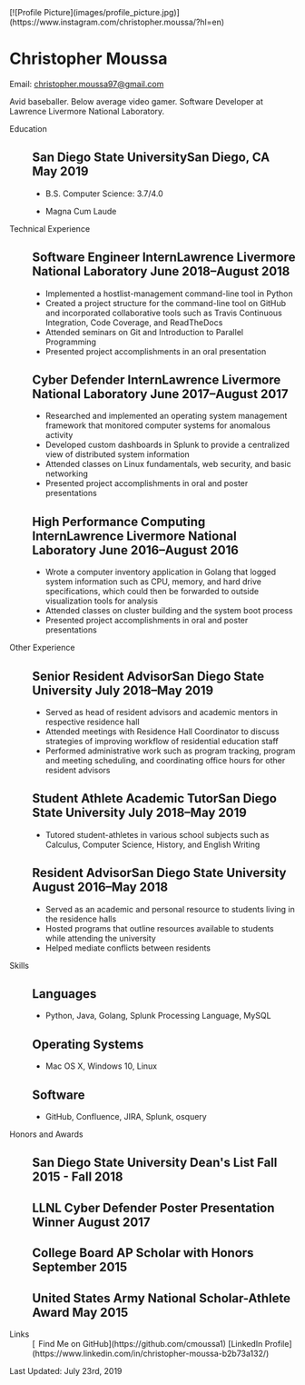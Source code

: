 <div id="page-wrap">[![Profile Picture](images/profile_picture.jpg)](https://www.instagram.com/christopher.moussa/?hl=en) 

<div id="contact-info" class="vcard">

# Christopher Moussa

Email: [christopher.moussa97@gmail.com](mailto:christopher.moussa97@gmail.com)

</div>

<div id="objective">

Avid baseballer. Below average video gamer. Software Developer at Lawrence Livermore National Laboratory.

</div>

<dl>

<dt>Education</dt>

<dd>

## **San Diego State University**San Diego, CA <span>May 2019</span>

*   B.S. Computer Science: 3.7/4.0

*   Magna Cum Laude

</dd>

<dt>Technical Experience</dt>

<dd>

## **Software Engineer Intern**Lawrence Livermore National Laboratory <span>June 2018–August 2018</span>

*   Implemented a hostlist-management command-line tool in Python
*   Created a project structure for the command-line tool on GitHub and incorporated collaborative tools such as Travis Continuous Integration, Code Coverage, and ReadTheDocs
*   Attended seminars on Git and Introduction to Parallel Programming
*   Presented project accomplishments in an oral presentation

## **Cyber Defender Intern**Lawrence Livermore National Laboratory <span>June 2017–August 2017</span>

*   Researched and implemented an operating system management framework that monitored computer systems for anomalous activity
*   Developed custom dashboards in Splunk to provide a centralized view of distributed system information
*   Attended classes on Linux fundamentals, web security, and basic networking
*   Presented project accomplishments in oral and poster presentations

## **High Performance Computing Intern**Lawrence Livermore National Laboratory <span>June 2016–August 2016</span>

*   Wrote a computer inventory application in Golang that logged system information such as CPU, memory, and hard drive specifications, which could then be forwarded to outside visualization tools for analysis
*   Attended classes on cluster building and the system boot process
*   Presented project accomplishments in oral and poster presentations

</dd>

<dt>Other Experience</dt>

<dd>

## **Senior Resident Advisor**San Diego State University <span>July 2018–May 2019</span>

*   Served as head of resident advisors and academic mentors in respective residence hall
*   Attended meetings with Residence Hall Coordinator to discuss strategies of improving workflow of residential education staff
*   Performed administrative work such as program tracking, program and meeting scheduling, and coordinating office hours for other resident advisors

## **Student Athlete Academic Tutor**San Diego State University <span>July 2018–May 2019</span>

*   Tutored student-athletes in various school subjects such as Calculus, Computer Science, History, and English Writing

## **Resident Advisor**San Diego State University <span>August 2016–May 2018</span>

*   Served as an academic and personal resource to students living in the residence halls
*   Hosted programs that outline resources available to students while attending the university
*   Helped mediate conflicts between residents

</dd>

<dt>Skills</dt>

<dd>

## **Languages**

*   Python, Java, Golang, Splunk Processing Language, MySQL

## **Operating Systems**

*   Mac OS X, Windows 10, Linux

## **Software**

*   GitHub, Confluence, JIRA, Splunk, osquery

</dd>

<dt>Honors and Awards</dt>

<dd>

## **San Diego State University Dean's List** <span>Fall 2015 - Fall 2018</span>

## **LLNL Cyber Defender Poster Presentation Winner** <span>August 2017</span>

## **College Board AP Scholar with Honors** <span>September 2015</span>

## **United States Army National Scholar-Athlete Award** <span>May 2015</span>

</dd>

<dt>Links</dt>

<dd class="noprint">[<span class="octicon octicon-mark-github" style="position: relative; color: black; margin: 3px;"></span>Find Me on GitHub](https://github.com/cmoussa1) [LinkedIn Profile](https://www.linkedin.com/in/christopher-moussa-b2b73a132/)</dd>

</dl>

Last Updated: July 23rd, 2019

</div>